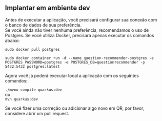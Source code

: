 ## Implantar em ambiente dev

Antes de executar a aplicação, você precisará configurar sua conexão com o banco de dados de sua preferência.<br/>
Se você ainda não tiver nenhuma preferência, recomendamos o uso de Postgres. Se você utiliza Docker, precisará apenas executar os comandos abaixo:

```sudo docker pull postgres```

```sudo docker container run -d --name question-recommender-postgres -e POSTGRES_PASSWORD=postgres -e POSTGRES_DB=questionrecommender -p 5432:5432 postgres:latest```

Agora você já poderá executar local a aplicação com os seguintes comandos:

```./mvnw compile quarkus:dev``` <br/>
ou <br/>
```mvn quarkus:dev```

Se você fizer uma correção ou adicionar algo novo em QR, por favor, considere abrir um pull request.



